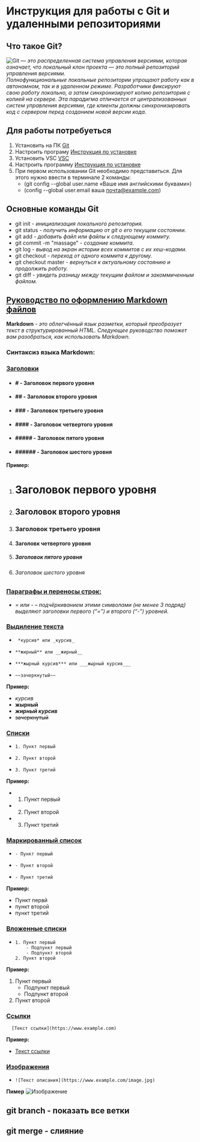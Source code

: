 # Инструкция для работы с Git и удаленными репозиториями # 
## Что такое Git? ## 
![Git](https://fuzeservers.ru/wp-content/uploads/3/0/c/30c29ce4cc08523ecc6e1f205bc207d0.jpeg)  — *это распределенная система управления версиями, которая означает, что локальный клон проекта — это полный репозиторий управления версиями.*  
 *Полнофункциональные локальные репозитории упрощают работу как в автономном, так и в удаленном режиме. Разработчики фиксируют свою работу локально, а затем синхронизируют копию репозитория с копией на сервере. Эта парадигма отличается от централизованных систем управления версиями, где клиенты должны синхронизировать код с сервером перед созданием новой версии кода.*
 ## Для работы потребуеться ##
1. Установить на ПК [Git](https://git-scm.com)
2. Настроить програму [Инструкция по установке](https://selectel.ru/blog/tutorials/how-to-install-git-to-windows/)
3. Установить VSC [VSC](https://code.visualstudio.com/Download)
4. Настроить программу [Инструкция по установке](https://practicum.yandex.ru/blog/vsyo-o-visual-studio-code/#kak-ustanovit)
5. При первом использовании Git необходимо представиться. Для этого нужно ввести в терминале 2 команды:
    - (git config --global user.name «Ваше имя английскими буквами»)
   - (config --global user.email ваша почта@example.com)   
## Основные команды Git ##
- git init - *инициализация локального репозитория.*
- git status - *получить информацию от git о его текущем состоянии.*
- git add - *добавить файл или файлы к следующему коммиту.*
- git commit -m "massage" - *создание коммита.*
- git log - *вывод на экран истории всех коммитов с их хеш-кодами.*
- git checkout - *переход от одного коммита к другому.*
- git checkout master - *вернуться к актуальному состоянию и продолжить работу.*
- git diff - *увидеть разницу между текущим файлом и закоммиченным файлом.*
## [Руководство по оформлению Markdown файлов](https://gist.github.com/Jekins/2bf2d0638163f1294637#руководство-по-оформлению-markdown-файлов) ##
**Markdown** - *это облегчённый язык разметки, который преобразует текст в структурированный HTML. Следующее руководство поможет вам разобраться, как использовать Markdown.*
### Синтаксиз языка Markdown:
### **[ Заголовки](https://gist.github.com/Jekins/2bf2d0638163f1294637#заголовки)**
- #### # - Заголовок первого уровня
- #### ## - Заголовок второго уровня
- #### ### - Заголовок третьего уровня
- #### #### - Заголовок четвертого уровня
- #### ##### - Заголовок пятого уровня
- #### ###### - Заголовок шестого уровня

**Пример:**
1. # Заголовок первого уровня
2. ## Заголовок второго уровня
3. ### Заголовок третьего уровня
4. #### Заголовк четвертого уровня
5. ##### Заголовок пятого уровня
6. ###### Заголовок шестого уровня
### **[Параграфы и переносы строк:](https://gist.github.com/Jekins/2bf2d0638163f1294637#параграфы)**  
-    *= или - – подчёркиванием этими символами (не менее 3 подряд) выделяют заголовки первого
(“=”) и второго (“-”) уровней.*
### **[Выдиление текста](https://gist.github.com/Jekins/2bf2d0638163f1294637#выделение)**
-      *курсив* или _курсив_
-     **жирный** или __жирный__
-     ***жырный курсив*** или ___жырный курсив___
-     ~~зачеркнутый~~
**Пример:**
- *курсив*
- **жырный**
- ***жирный курсив***
- ~~зачеркнутый~~
### **[Списки](https://gist.github.com/Jekins/2bf2d0638163f1294637#списки)**
-     1. Пункт первый
-     2. Пункт второй
-     3. Пункт третий
**Пример:**
- 1. Пункт первый
- 2. Пункт второй
- 3. Пункт третий
### **[Маркированный список](https://gist.github.com/Jekins/2bf2d0638163f1294637#маркированный-список)**
-     - Пункт первый
-     - Пункт второй
-     - Пункт третий
**Пример:**
- Пункт первй
- пункт второй
- пункт третий
### **[Вложенные списки](https://gist.github.com/Jekins/2bf2d0638163f1294637#вложенные-списки)**
-     1. Пункт первый
          - Подпункт первый
          - Подпункт второй
      2. Пункт второй
**Пример:**
1. Пункт первый
    - Подпункт первый
    - Подпункт второй        
2. Пункт второй
### **[Ссылки](https://gist.github.com/Jekins/2bf2d0638163f1294637#ссылки)**
      [Текст ссылки](https://www.example.com)
**Пример:**
- [Текст ссылки](https://www.example.com)
### **[Изображения](https://gist.github.com/Jekins/2bf2d0638163f1294637#изображения)**
-     ![Текст описания](https://www.example.com/image.jpg)
**Пимер**
![Изображение](https://camo.githubusercontent.com/63245260b5205f278428325bdec3f3a6382d45ad614f122aee448262460feef0/68747470733a2f2f6173736574732e73696d706c6576696577696e632e636f6d2f73696d706c65766965772f696d6167652f75706c6f61642f635f66696c6c2c685f3732302c715f37352c775f313430302f76312f636c69656e74732f6e6577796f726b636974792f436f726f6e6176697275735f496e666f5f6d6964746f776e5f6d616e68617474616e5f736b796c696e655f6e79635f3330303078323030305f33363466613962382d383663652d346639352d393037612d3462643865613332663233322e6a7067)
## git branch - показать все ветки
## git merge - слияние